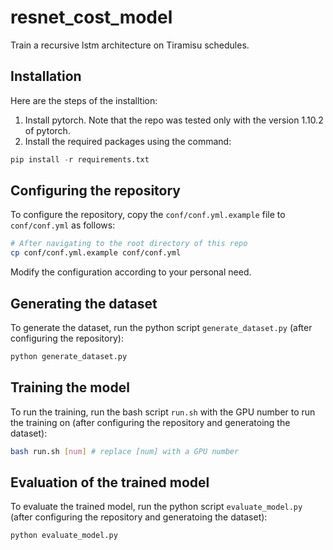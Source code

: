# resnet_cost_model
Train a recursive lstm architecture on Tiramisu schedules.


## Installation  
Here are the steps of the installtion:  
1. Install pytorch. Note that the repo was tested only with the version 1.10.2 of pytorch.
2. Install the required packages using the command:  
```python
pip install -r requirements.txt
```  


## Configuring the repository
To configure the repository, copy the `conf/conf.yml.example` file to `conf/conf.yml` as follows:  
```bash
# After navigating to the root directory of this repo
cp conf/conf.yml.example conf/conf.yml
```
Modify the configuration according to your personal need.

## Generating the dataset
To generate the dataset, run the python script `generate_dataset.py` (after configuring the repository):  
```bash
python generate_dataset.py
```

## Training the model
To run the training, run the bash script `run.sh` with the GPU number to run the training on (after configuring the repository and generatoing the dataset):  
```bash
bash run.sh [num] # replace [num] with a GPU number
```

## Evaluation of the trained model
To evaluate the trained model, run the python script `evaluate_model.py` (after configuring the repository and generatoing the dataset):  
```bash
python evaluate_model.py
```